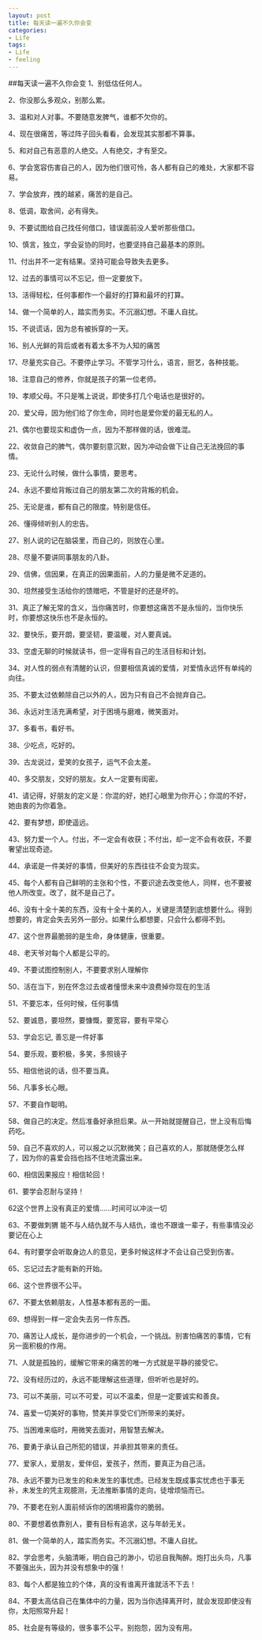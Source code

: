 ```yaml
---
layout: post
title: 每天读一遍不久你会变
categories:
- Life
tags:
- Life
- feeling
---
```


##每天读一遍不久你会变
1、别低估任何人。 

2、你没那么多观众，别那么累。 

3、温和对人对事。不要随意发脾气，谁都不欠你的。 

4、现在很痛苦，等过阵子回头看看，会发现其实那都不算事。 

5、和对自己有恶意的人绝交。人有绝交，才有至交。 

6、学会宽容伤害自己的人，因为他们很可怜，各人都有自己的难处，大家都不容易。 

7、学会放弃，拽的越紧，痛苦的是自己。 

8、低调，取舍间，必有得失。 

9、不要试图给自己找任何借口，错误面前没人爱听那些借口。 

10、慎言，独立，学会妥协的同时，也要坚持自己最基本的原则。

11、付出并不一定有结果。坚持可能会导致失去更多。 

12、过去的事情可以不忘记，但一定要放下。 

13、活得轻松，任何事都作一个最好的打算和最坏的打算。 

14、做一个简单的人，踏实而务实。不沉溺幻想。不庸人自扰。 

15、不说谎话，因为总有被拆穿的一天。 

16、别人光鲜的背后或者有着太多不为人知的痛苦 

17、尽量充实自己。不要停止学习。不管学习什么，语言，厨艺，各种技能。 

18、注意自己的修养，你就是孩子的第一位老师。 

19、孝顺父母。不只是嘴上说说，即使多打几个电话也是很好的。 

20、爱父母，因为他们给了你生命，同时也是爱你爱的最无私的人。 

21、偶尔也要现实和虚伪一点，因为不那样做的话，很难混。 

22、收敛自己的脾气，偶尔要刻意沉默，因为冲动会做下让自己无法挽回的事情。 

23、无论什么时候，做什么事情，要思考。 

24、永远不要给背叛过自己的朋友第二次的背叛的机会。 

25、无论是谁，都有自己的限度。特别是信任。 

26、懂得倾听别人的忠告。 

27、别人说的记在脑袋里，而自己的，则放在心里。 

28、尽量不要讲同事朋友的八卦。 

29、信佛，信因果，在真正的因果面前，人的力量是微不足道的。 

30、坦然接受生活给你的馈赠吧，不管是好的还是坏的。 

31、真正了解无常的含义，当你痛苦时，你要想这痛苦不是永恒的，当你快乐时，你要想这快乐也不是永恒的。 

32、要快乐，要开朗，要坚韧，要温暖，对人要真诚。 

33、空虚无聊的时候就读书，但一定得有自己的生活目标和计划。 

34、对人性的弱点有清醒的认识，但要相信真诚的爱情，对爱情永远怀有单纯的向往。 

35、不要太过依赖除自己以外的人，因为只有自己不会抛弃自己。 

36、永远对生活充满希望，对于困境与磨难，微笑面对。 

37、多看书，看好书。 

38、少吃点，吃好的。 

39、古龙说过，爱笑的女孩子，运气不会太差。 

40、多交朋友，交好的朋友。女人一定要有闺密。 

41、请记得，好朋友的定义是：你混的好，她打心眼里为你开心；你混的不好，她由衷的为你着急。 

42、要有梦想，即使遥远。 

43、努力爱一个人。付出，不一定会有收获；不付出，却一定不会有收获，不要奢望出现奇迹。 

44、承诺是一件美好的事情，但美好的东西往往不会变为现实。 

45、每个人都有自己鲜明的主张和个性，不要识途去改变他人，同样，也不要被他人所改变。改了，就不是自己了。 

46、没有十全十美的东西，没有十全十美的人，关键是清楚到底想要什么。得到想要的，肯定会失去另外一部分。如果什么都想要，只会什么都得不到。 

47、这个世界最脆弱的是生命，身体健康，很重要。 

48、老天爷对每个人都是公平的。 

49、不要试图控制别人，不要要求别人理解你 

50、活在当下，别在怀念过去或者憧憬未来中浪费掉你现在的生活 

51、不要忘本，任何时候，任何事情 

52、要诚恳，要坦然，要慷慨，要宽容，要有平常心 

53、学会忘记, 善忘是一件好事 

54、要乐观，要积极，多笑，多照镜子 

55、相信他说的话，但不要当真。 

56、凡事多长心眼。 

57、不要自作聪明。 

58、做自己的决定。然后准备好承担后果。从一开始就提醒自己，世上没有后悔药吃。 

59、自己不喜欢的人，可以报之以沉默微笑；自己喜欢的人，那就随便怎么样了，因为你的喜爱会挡也挡不住地流露出来。 

60、相信因果报应！相信轮回！ 

61、要学会忍耐与坚持！ 

62这个世界上没有真正的爱情……时间可以冲淡一切 

63、不要做刺猬 能不与人结仇就不与人结仇，谁也不跟谁一辈子，有些事情没必要记在心上 

64、有时要学会听取身边人的意见，更多时候这样才不会让自己受到伤害。 

65、忘记过去才能有新的开始。 

66、这个世界很不公平。 

67、不要太依赖朋友，人性基本都有恶的一面。 

69、想得到一样一定会失去另一件东西。 

70、痛苦让人成长，是你进步的一个机会，一个挑战。别害怕痛苦的事情，它有另一面积极的作用。 

71、人就是孤独的，缓解它带来的痛苦的唯一方式就是平静的接受它。 

72、没有经历过的，永远不能理解这些道理，但听听也是好的。 

73、可以不美丽，可以不可爱，可以不温柔，但是一定要诚实和善良。 

74、喜爱一切美好的事物，赞美并享受它们所带来的美好。 

75、当困难来临时，用微笑去面对，用智慧去解决。 

76、要勇于承认自己所犯的错误，并承担其带来的责任。 

77、爱家人，爱朋友，爱伴侣，爱孩子，然而，要真正为自己活。 

78、永远不要为已发生的和未发生的事忧虑。已经发生既成事实忧虑也于事无补，未发生的凭主观臆测，无法推断事情的走向，徒增烦恼而已。 

79、不要老在别人面前倾诉你的困境袒露你的脆弱。 

80、不要想着依靠别人，要有目标有追求，这与年龄无关。 

81、做一个简单的人，踏实而务实。不沉溺幻想。不庸人自扰。 

82、学会思考，头脑清晰，明白自己的渺小，切忌自我陶醉。炮打出头鸟，凡事不要强出头，因为并没有想象中的强！ 

83、每个人都是独立的个体，真的没有谁离开谁就活不下去！ 

84、不要太高估自己在集体中的力量，因为当你选择离开时，就会发现即使没有你，太阳照常升起！ 


85、社会是有等级的，很多事不公平。别抱怨，因为没有用。 